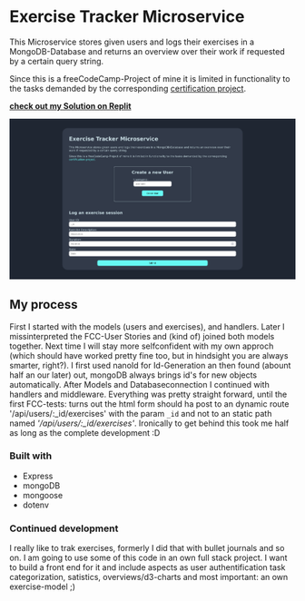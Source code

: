 # Exercise Tracker Microservice

This Microservice stores given users and logs their exercises in a MongoDB-Database and returns an overview over their work if requested by a certain query string.

Since this is a freeCodeCamp-Project of mine it is limited in functionality to the tasks demanded by the corresponding [certification project](https://www.freecodecamp.org/learn/back-end-development-and-apis/back-end-development-and-apis-projects/exercise-tracker).

__[check out my Solution on Replit](https://replit.com/@Dmnk28/exercise-tracker?v=1)__

![Image of my project solution](./ExerciseTracker.png)

## My process
First I started with the models (users and exercises), and handlers. Later I missinterpreted the FCC-User Stories and (kind of) joined both models together. Next time I will stay more selfconfident with my own approch (which should have worked pretty fine too, but in hindsight you are always smarter, right?). 
I first used nanoId for Id-Generation an then found (abount half an our later) out, mongoDB always brings id's for new objects automatically. 
After Models and Databaseconnection I continued with handlers and middleware. 
Everything was pretty straight forward, until the first FCC-tests: turns out the html form should ha post to an dynamic route '/api/users/:_id/exercises' with the param ```_id``` and not to an static path named *'/api/users/:_id/exercises'*. Ironically to get behind this took me half as long as the complete development :D 


### Built with

- Express
- mongoDB
- mongoose
- dotenv


### Continued development

I really like to trak exercises, formerly I did that with bullet journals and so on. I am going to use some of this code in an own full stack project. I want to build a front end for it and include aspects as user authentification task categorization, satistics, overviews/d3-charts and most important: an own exercise-model ;)